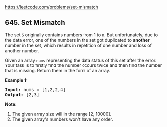 https://leetcode.com/problems/set-mismatch

## 645. Set Mismatch

<div><p>
The set <code>S</code> originally contains numbers from 1 to <code>n</code>. But unfortunately, due to the data error, one of the numbers in the set got duplicated to <b>another</b> number in the set, which results in repetition of one number and loss of another number. 
</p>
<p>
Given an array <code>nums</code> representing the data status of this set after the error. Your task is to firstly find the number occurs twice and then find the number that is missing. Return them in the form of an array.
</p>
<p><b>Example 1:</b><br/>
</p><pre><b>Input:</b> nums = [1,2,2,4]
<b>Output:</b> [2,3]
</pre>
<p></p>
<p><b>Note:</b><br/>
</p><ol>
<li>The given array size will in the range [2, 10000].</li>
<li>The given array's numbers won't have any order.</li>
</ol>
<p></p></div>
